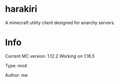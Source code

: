 # harakiri
A minecraft utility client designed for anarchy servers.

# Info
Current MC version: 1.12.2
*Working on 1.16.5*

Type: mod

Author: me

